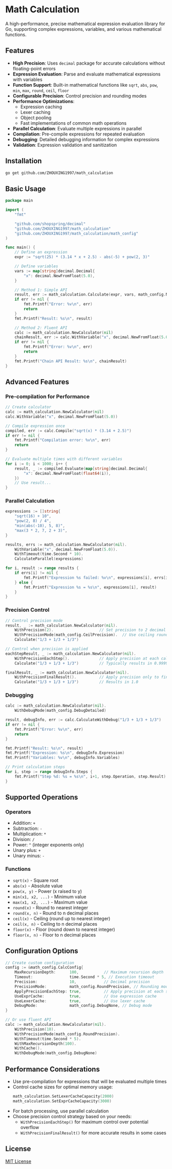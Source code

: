 # Math Calculation

A high-performance, precise mathematical expression evaluation library for Go, supporting complex expressions, variables, and various mathematical functions.

## Features

- **High Precision**: Uses `decimal` package for accurate calculations without floating-point errors
- **Expression Evaluation**: Parse and evaluate mathematical expressions with variables
- **Function Support**: Built-in mathematical functions like `sqrt`, `abs`, `pow`, `min`, `max`, `round`, `ceil`, `floor`
- **Configurable Precision**: Control precision and rounding modes
- **Performance Optimizations**:
  - Expression caching
  - Lexer caching
  - Object pooling
  - Fast implementations of common math operations
- **Parallel Calculation**: Evaluate multiple expressions in parallel
- **Compilation**: Pre-compile expressions for repeated evaluation
- **Debugging**: Detailed debugging information for complex expressions
- **Validation**: Expression validation and sanitization

## Installation

```bash
go get github.com/ZHOUXING1997/math_calculation
```

## Basic Usage

```go
package main

import (
	"fmt"

	"github.com/shopspring/decimal"
	"github.com/ZHOUXING1997/math_calculation"
	"github.com/ZHOUXING1997/math_calculation/math_config"
)

func main() {
	// Define an expression
	expr := "sqrt(25) * (3.14 * x + 2.5) - abs(-5) + pow(2, 3)"

	// Define variables
	vars := map[string]decimal.Decimal{
		"x": decimal.NewFromFloat(5.0),
	}

	// Method 1: Simple API
	result, err := math_calculation.Calculate(expr, vars, math_config.NewDefaultCalcConfig())
	if err != nil {
		fmt.Printf("Error: %v\n", err)
		return
	}
	fmt.Printf("Result: %s\n", result)

	// Method 2: Fluent API
	calc := math_calculation.NewCalculator(nil)
	chainResult, err := calc.WithVariable("x", decimal.NewFromFloat(5.0)).Calculate(expr)
	if err != nil {
		fmt.Printf("Error: %v\n", err)
		return
	}
	fmt.Printf("Chain API Result: %s\n", chainResult)
}
```

## Advanced Features

### Pre-compilation for Performance

```go
// Create calculator
calc := math_calculation.NewCalculator(nil)
calc.WithVariable("x", decimal.NewFromFloat(5.0))

// Compile expression once
compiled, err := calc.Compile("sqrt(x) * (3.14 + 2.5)")
if err != nil {
    fmt.Printf("Compilation error: %v\n", err)
    return
}

// Evaluate multiple times with different variables
for i := 0; i < 1000; i++ {
    result, _ := compiled.Evaluate(map[string]decimal.Decimal{
        "x": decimal.NewFromFloat(float64(i)),
    })
    // Use result...
}
```

### Parallel Calculation

```go
expressions := []string{
    "sqrt(16) + 10",
    "pow(2, 8) / 4",
    "min(abs(-10), 5, 8)",
    "max(3 * 2, 7, 2 + 3)",
}

results, errs := math_calculation.NewCalculator(nil).
    WithVariable("x", decimal.NewFromFloat(5.0)).
    WithTimeout(time.Second * 10).
    CalculateParallel(expressions)

for i, result := range results {
    if errs[i] != nil {
        fmt.Printf("Expression %s failed: %v\n", expressions[i], errs[i])
    } else {
        fmt.Printf("Expression %s = %s\n", expressions[i], result)
    }
}
```

### Precision Control

```go
// Control precision mode
result, _ := math_calculation.NewCalculator(nil).
    WithPrecision(2).                    // Set precision to 2 decimal places
    WithPrecisionMode(math_config.CeilPrecision).  // Use ceiling rounding
    Calculate("1/3 + 1/3 + 1/3")

// Control when precision is applied
eachStepResult, _ := math_calculation.NewCalculator(nil).
    WithPrecisionEachStep().             // Apply precision at each calculation step
    Calculate("1/3 + 1/3 + 1/3")         // Typically results in 0.9999...

finalResult, _ := math_calculation.NewCalculator(nil).
    WithPrecisionFinalResult().          // Apply precision only to final result
    Calculate("1/3 + 1/3 + 1/3")         // Results in 1.0
```

### Debugging

```go
calc := math_calculation.NewCalculator(nil).
    WithDebugMode(math_config.DebugDetailed)

result, debugInfo, err := calc.CalculateWithDebug("1/3 + 1/3 + 1/3")
if err != nil {
    fmt.Printf("Error: %v\n", err)
    return
}

fmt.Printf("Result: %s\n", result)
fmt.Printf("Expression: %s\n", debugInfo.Expression)
fmt.Printf("Variables: %v\n", debugInfo.Variables)

// Print calculation steps
for i, step := range debugInfo.Steps {
    fmt.Printf("Step %d: %s = %s\n", i+1, step.Operation, step.Result)
}
```

## Supported Operations

### Operators
- Addition: `+`
- Subtraction: `-`
- Multiplication: `*`
- Division: `/`
- Power: `^` (integer exponents only)
- Unary plus: `+`
- Unary minus: `-`

### Functions
- `sqrt(x)` - Square root
- `abs(x)` - Absolute value
- `pow(x, y)` - Power (x raised to y)
- `min(x1, x2, ...)` - Minimum value
- `max(x1, x2, ...)` - Maximum value
- `round(x)` - Round to nearest integer
- `round(x, n)` - Round to n decimal places
- `ceil(x)` - Ceiling (round up to nearest integer)
- `ceil(x, n)` - Ceiling to n decimal places
- `floor(x)` - Floor (round down to nearest integer)
- `floor(x, n)` - Floor to n decimal places

## Configuration Options

```go
// Create custom configuration
config := &math_config.CalcConfig{
    MaxRecursionDepth:      100,           // Maximum recursion depth
    Timeout:                time.Second * 5, // Execution timeout
    Precision:              10,            // Decimal precision
    PrecisionMode:          math_config.RoundPrecision, // Rounding mode
    ApplyPrecisionEachStep: true,          // Apply precision at each step
    UseExprCache:           true,          // Use expression cache
    UseLexerCache:          true,          // Use lexer cache
    DebugMode:              math_config.DebugNone, // Debug mode
}

// Or use fluent API
calc := math_calculation.NewCalculator(nil).
    WithPrecision(10).
    WithPrecisionMode(math_config.RoundPrecision).
    WithTimeout(time.Second * 5).
    WithMaxRecursionDepth(100).
    WithCache().
    WithDebugMode(math_config.DebugNone)
```

## Performance Considerations

- Use pre-compilation for expressions that will be evaluated multiple times
- Control cache sizes for optimal memory usage:
  ```go
  math_calculation.SetLexerCacheCapacity(2000)
  math_calculation.SetExprCacheCapacity(3000)
  ```
- For batch processing, use parallel calculation
- Choose precision control strategy based on your needs:
  - `WithPrecisionEachStep()` for maximum control over potential overflow
  - `WithPrecisionFinalResult()` for more accurate results in some cases

## License

[MIT License](LICENSE)